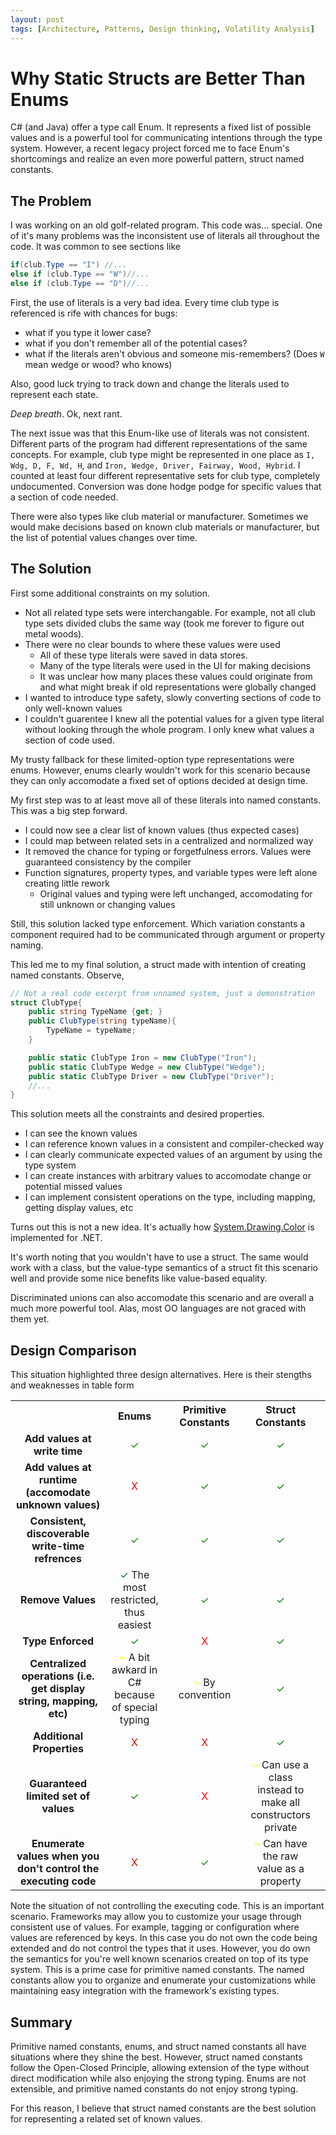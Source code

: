 ```yaml
---
layout: post
tags: [Architecture, Patterns, Design thinking, Volatility Analysis]
---
```


# Why Static Structs are Better Than Enums

C# (and Java) offer a type call Enum. It represents a fixed list of possible values and is a powerful tool for communicating intentions through the type system. However, a recent legacy project forced me to face Enum's shortcomings and realize an even more powerful pattern, struct named constants.

## The Problem
I was working on an old golf-related program. This code was... special. One of it's many problems was the inconsistent use of literals all throughout the code. It was common to see sections like
```cs
if(club.Type == "I") //...
else if (club.Type == "W")//...
else if (club.Type == "D")//...
```
First, the use of literals is a very bad idea. Every time club type is referenced is rife with chances for bugs: 
- what if you type it lower case?
- what if you don't remember all of the potential cases?
- what if the literals aren't obvious and someone mis-remembers? (Does `W` mean wedge or wood? who knows)

Also, good luck trying to track down and change the literals used to represent each state.

*Deep breath*. Ok, next rant. 

The next issue was that this Enum-like use of literals was not consistent. Different parts of the program had different representations of the same concepts. For example, club type might be represented in one place as `I, Wdg, D, F, Wd, H`, and `Iron, Wedge, Driver, Fairway, Wood, Hybrid`. I counted at least four different representative sets for club type, completely undocumented. Conversion was done hodge podge for specific values that a section of code needed.

There were also types like club material or manufacturer. Sometimes we would make decisions based on known club materials or manufacturer, but the list of potential values changes over time.

## The Solution

First some additional constraints on my solution. 
 - Not all related type sets were interchangable. For example, not all club type sets divided clubs the same way (took me forever to figure out metal woods).
 - There were no clear bounds to where these values were used
   - All of these type literals were saved in data stores.
   - Many of the type literals were used in the UI for making decisions
   - It was unclear how many places these values could originate from and what might break if old representations were globally changed
 - I wanted to introduce type safety, slowly converting sections of code to only well-known values
 - I couldn't guarentee I knew all the potential values for a given type literal without looking through the whole program. I only knew what values a section of code used. 

My trusty fallback for these limited-option type representations were enums. However, enums clearly wouldn't work for this scenario because they can only accomodate a fixed set of options decided at design time.

My first step was to at least move all of these literals into named constants. This was a big step forward. 
 - I could now see a clear list of known values (thus expected cases)
 - I could map between related sets in a centralized and normalized way
 - It removed the chance for typing or forgetfulness errors. Values were guaranteed consistency by the compiler
 - Function signatures, property types, and variable types were left alone creating little rework
   - Original values and typing were left unchanged, accomodating for still unknown or changing values

Still, this solution lacked type enforcement. Which variation constants a component required had to be communicated through argument or property naming.

This led me to my final solution, a struct made with intention of creating named constants. Observe,
```cs
// Not a real code excerpt from unnamed system, just a demonstration 
struct ClubType{
    public string TypeName {get; }
    public ClubType(string typeName){
        TypeName = typeName;
    }

    public static ClubType Iron = new ClubType("Iron");
    public static ClubType Wedge = new ClubType("Wedge");
    public static ClubType Driver = new ClubType("Driver");
    //...
}
```

This solution meets all the constraints and desired properties. 
 - I can see the known values
 - I can reference known values in a consistent and compiler-checked way
 - I can clearly communicate expected values of an argument by using the type system
 - I can create instances with arbitrary values to accomodate change or potential missed values
 - I can implement consistent operations on the type, including mapping, getting display values, etc

Turns out this is not a new idea. It's actually how [System.Drawing.Color](https://github.com/dotnet/runtime/blob/6072e4d3a7a2a1493f514cdf4be75a3d56580e84/src/libraries/System.Drawing.Primitives/src/System/Drawing/Color.cs) is implemented for .NET.


It's worth noting that you wouldn't have to use a struct. The same would work with a class, but the value-type semantics of a struct fit this scenario well and provide some nice benefits like value-based equality.

Discriminated unions can also accomodate this scenario and are overall a much more powerful tool. Alas, most OO languages are not graced with them yet.

## Design Comparison
This situation highlighted three design alternatives. Here is their stengths and weaknesses in table form

<style>
td{ text-align:center;}
.good:before {
    color: green;
    content: "\2713\0020";
}
.ok:before{
    color: yellow;
    content: "~ "
}
.bad:before{
    color: red;
    content: "X ";
}
</style>
<table>
    <tr>
        <th width="200px"></th>
        <th>Enums<th>
        <th>Primitive Constants<th>
        <th>Struct Constants<th>
    </tr>
    <tr>
        <td><strong>Add values at write time</strong></td>
        <td><span class="good"><span><td>
        <td><span class="good"><span><td>
        <td><span class="good"><span><td>
    </tr>
    <tr>
        <td><strong>Add values at runtime (accomodate unknown values)</strong></td>
        <td><span class="bad"><span><td>
        <td><span class="good"><span><td>
        <td><span class="good"><span><td>
    </tr>
    <tr>
        <td><strong>Consistent, discoverable write-time refrences</strong></td>
        <td><span class="good"><span><td>
        <td><span class="good"><span><td>
        <td><span class="good"><span><td>
    </tr>
    <tr>
        <td><strong>Remove Values</strong></td>
        <td><span class="good"><span>The most restricted, thus easiest<td>
        <td><span class="good"><span><td>
        <td><span class="good"><span><td>
    </tr>
    <tr>
        <td><strong>Type Enforced</strong></td>
        <td><span class="good"><span><td>
        <td><span class="bad"><span><td>
        <td><span class="good"><span><td>
    </tr>
    <tr>
        <td><strong>Centralized operations (i.e. get display string, mapping, etc)</strong></td>
        <td><span class="ok"><span> A bit awkard in C# because of special typing<td>
        <td><span class="ok"><span>By convention<td>
        <td><span class="good"><span><td>
    </tr>
    <tr>
        <td><strong>Additional Properties</strong></td>
        <td><span class="bad"><span><td>
        <td><span class="bad"><span><td>
        <td><span class="good"><span><td>
    </tr>
    <tr>
        <td><strong>Guaranteed limited set of values</strong></td>
        <td><span class="good"><span><td>
        <td><span class="bad"><span><td>
        <td><span class="ok"><span>Can use a class instead to make all constructors private<td>
    </tr>
    <tr>
        <td><strong>Enumerate values when you don't control the executing code</strong></td>
        <td><span class="bad"><span><td>
        <td><span class="good"><span><td>
        <td><span class="ok"><span>Can have the raw value as a property<td>
    </tr>
</table>

Note the situation of not controlling the executing code. This is an important scenario. Frameworks may allow you to customize your usage through consistent use of values. For example, tagging or configuration where values are referenced by keys. In this case you do not own the code being extended and do not control the types that it uses. However, you do own the semantics for you're well known scenarios created on top of its type system. This is a prime case for primitive named constants. The named constants allow you to organize and enumerate your customizations while maintaining easy integration with the framework's existing types. 

## Summary
Primitive named constants, enums, and struct named constants all have situations where they shine the best. 
However, struct named constants follow the Open-Closed Principle, allowing extension of the type without direct modification while also enjoying the strong typing. Enums are not extensible, and primitive named constants do not enjoy strong typing.

For this reason, I believe that struct named constants are the best solution for representing a related set of known values.